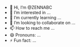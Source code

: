 - 👋 Hi, I’m @ZENNABC
- 👀 I’m interested in ...
- 🌱 I’m currently learning ...
- 💞️ I’m looking to collaborate on ...
- 📫 How to reach me ...
- 😄 Pronouns: ...
- ⚡ Fun fact: ...

<!---
ZENNABC/ZENNABC is a ✨ special ✨ repository because its `README.md` (this file) appears on your GitHub profile.
You can click the Preview link to take a look at your changes.
--->
